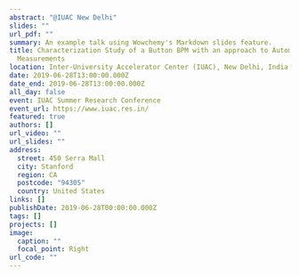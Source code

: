 ```yaml
---
abstract: "@IUAC New Delhi"
slides: ""
url_pdf: ""
summary: An example talk using Wowchemy's Markdown slides feature.
title: Characterization Study of a Button BPM with an approach to Automated
  Measurements
location: Inter-University Accelerator Center (IUAC), New Delhi, India
date: 2019-06-28T13:00:00.000Z
date_end: 2019-06-28T13:00:00.000Z
all_day: false
event: IUAC Summer Research Conference
event_url: https://www.iuac.res.in/
featured: true
authors: []
url_video: ""
url_slides: ""
address:
  street: 450 Serra Mall
  city: Stanford
  region: CA
  postcode: "94305"
  country: United States
links: []
publishDate: 2019-06-28T00:00:00.000Z
tags: []
projects: []
image:
  caption: ""
  focal_point: Right
url_code: ""
---
```

